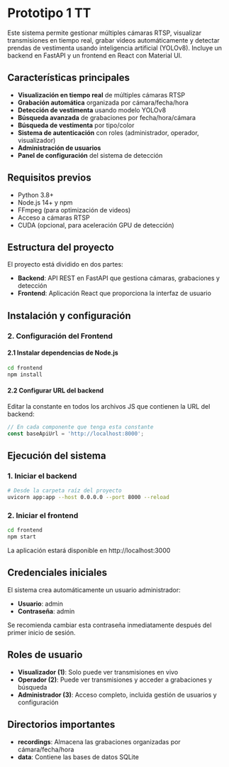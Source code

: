 # Prototipo 1 TT 
Este sistema permite gestionar múltiples cámaras RTSP, visualizar transmisiones en tiempo real, grabar videos automáticamente y detectar prendas de vestimenta usando inteligencia artificial (YOLOv8). Incluye un backend en FastAPI y un frontend en React con Material UI.

## Características principales

- **Visualización en tiempo real** de múltiples cámaras RTSP
- **Grabación automática** organizada por cámara/fecha/hora
- **Detección de vestimenta** usando modelo YOLOv8
- **Búsqueda avanzada** de grabaciones por fecha/hora/cámara
- **Búsqueda de vestimenta** por tipo/color
- **Sistema de autenticación** con roles (administrador, operador, visualizador)
- **Administración de usuarios**
- **Panel de configuración** del sistema de detección

## Requisitos previos

- Python 3.8+ 
- Node.js 14+ y npm 
- FFmpeg (para optimización de videos)
- Acceso a cámaras RTSP
- CUDA (opcional, para aceleración GPU de detección)

## Estructura del proyecto

El proyecto está dividido en dos partes:

- **Backend**: API REST en FastAPI que gestiona cámaras, grabaciones y detección
- **Frontend**: Aplicación React que proporciona la interfaz de usuario

## Instalación y configuración

### 2. Configuración del Frontend

#### 2.1 Instalar dependencias de Node.js

```bash
cd frontend
npm install
```

#### 2.2 Configurar URL del backend

Editar la constante en todos los archivos JS que contienen la URL del backend:

```javascript
// En cada componente que tenga esta constante
const baseApiUrl = 'http://localhost:8000';
```

## Ejecución del sistema

### 1. Iniciar el backend

```bash
# Desde la carpeta raíz del proyecto
uvicorn app:app --host 0.0.0.0 --port 8000 --reload
```

### 2. Iniciar el frontend

```bash
cd frontend
npm start
```

La aplicación estará disponible en http://localhost:3000

## Credenciales iniciales

El sistema crea automáticamente un usuario administrador:
- **Usuario**: admin
- **Contraseña**: admin

Se recomienda cambiar esta contraseña inmediatamente después del primer inicio de sesión.

## Roles de usuario

- **Visualizador (1)**: Solo puede ver transmisiones en vivo
- **Operador (2)**: Puede ver transmisiones y acceder a grabaciones y búsqueda
- **Administrador (3)**: Acceso completo, incluida gestión de usuarios y configuración

## Directorios importantes

- **recordings**: Almacena las grabaciones organizadas por cámara/fecha/hora
- **data**: Contiene las bases de datos SQLite


